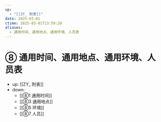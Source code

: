 ```yaml
---
up:
  - "[[ZY_ 附表]]"
date: 2025-03-01
ctime: 2025-03-01T13:59:20
aliases:
  - 通用时间、通用地点、通用环境、人员表
---
```


# ⑧ 通用时间、通用地点、通用环境、人员表

- up: [[ZY_ 附表]]
- down:	
	- [[⑧1 通用时间]]
	- [[⑧3 通用地点]]
	- [[⑧5 环境]]
	- [[⑧7 人员]]
	
